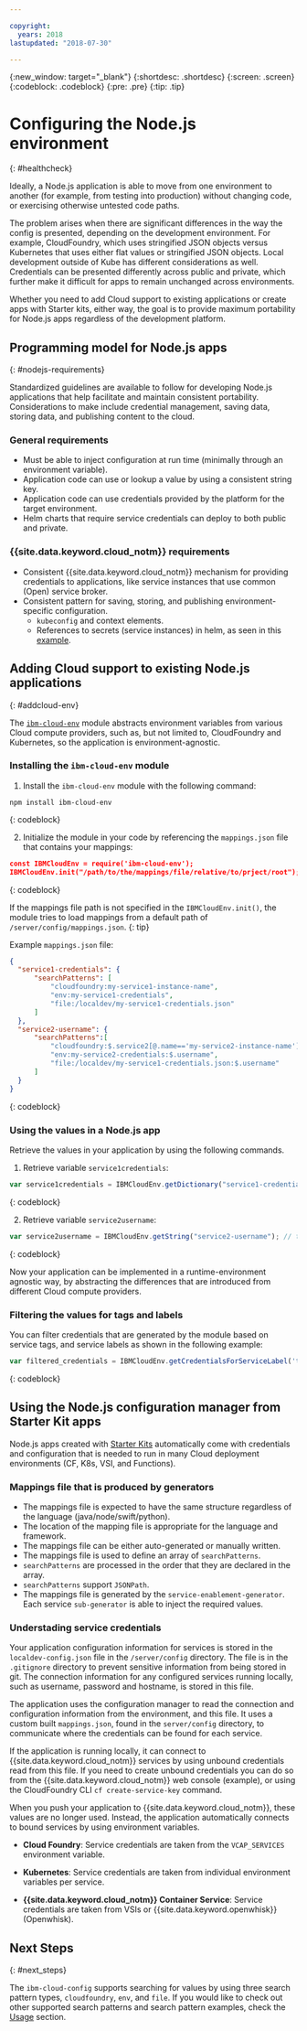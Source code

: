 ```yaml
---

copyright:
  years: 2018
lastupdated: "2018-07-30"

---
```

{:new_window: target="_blank"}
{:shortdesc: .shortdesc}
{:screen: .screen}
{:codeblock: .codeblock}
{:pre: .pre}
{:tip: .tip}

# Configuring the Node.js environment
{: #healthcheck}

Ideally, a Node.js application is able to move from one environment to another (for example, from testing into production) without changing code, or exercising otherwise untested code paths.

The problem arises when there are significant differences in the way the config is presented, depending on the development environment. For example, CloudFoundry, which uses stringified JSON objects versus Kubernetes that uses either flat values or stringified JSON objects. Local development outside of Kube has different considerations as well. Credentials can be presented differently across public and private, which further make it difficult for apps to remain unchanged across environments.

Whether you need to add Cloud support to existing applications or create apps with Starter kits, either way, the goal is to provide maximum portability for Node.js apps regardless of the development platform.

## Programming model for Node.js apps
{: #nodejs-requirements}

Standardized guidelines are available to follow for developing Node.js applications that help facilitate and maintain consistent portability. Considerations to make include credential management, saving data, storing data, and publishing content to the cloud.

### General requirements
* Must be able to inject configuration at run time (minimally through an environment variable).
* Application code can use or lookup a value by using a consistent string key.
* Application code can use credentials provided by the platform for the target environment.
* Helm charts that require service credentials can deploy to both public and private.

### {{site.data.keyword.cloud_notm}} requirements
* Consistent {{site.data.keyword.cloud_notm}} mechanism for providing credentials to applications, like service instances that use common (Open) service broker.
* Consistent pattern for saving, storing, and publishing environment-specific configuration.
  * `kubeconfig` and context elements.
  * References to secrets (service instances) in helm, as seen in this [example](https://github.com/kubernetes/helm/issues/2780).

## Adding Cloud support to existing Node.js applications
{: #addcloud-env}

The [`ibm-cloud-env`](https://github.com/ibm-developer/ibm-cloud-env) module abstracts environment variables from various Cloud compute providers, such as, but not limited to, CloudFoundry and Kubernetes, so the application is environment-agnostic.

### Installing the `ibm-cloud-env` module
1. Install the `ibm-cloud-env` module with the following command:
  ```
  npm install ibm-cloud-env
  ```
  {: codeblock}

2. Initialize the module in your code by referencing the `mappings.json` file that contains your mappings:
  ```json
  const IBMCloudEnv = require('ibm-cloud-env');
  IBMCloudEnv.init("/path/to/the/mappings/file/relative/to/prject/root");
  ```
  {: codeblock}

  If the mappings file path is not specified in the `IBMCloudEnv.init()`, the module tries to load mappings from a default path of `/server/config/mappings.json`.
  {: tip}

  Example `mappings.json` file:
  ```json
  {
    "service1-credentials": {
        "searchPatterns": [
            "cloudfoundry:my-service1-instance-name", 
            "env:my-service1-credentials", 
            "file:/localdev/my-service1-credentials.json" 
        ]
    },
    "service2-username": {
        "searchPatterns":[
            "cloudfoundry:$.service2[@.name=='my-service2-instance-name'].credentials.username",
            "env:my-service2-credentials:$.username",
            "file:/localdev/my-service1-credentials.json:$.username" 
        ]
    }
  }
  ```
  {: codeblock}

### Using the values in a Node.js app
Retrieve the values in your application by using the following commands.

1. Retrieve variable `service1credentials`:
  ```js
  var service1credentials = IBMCloudEnv.getDictionary("service1-credentials"); // this will be a dictionary
  ```
  {: codeblock}

2. Retrieve variable `service2username`:
  ```js
  var service2username = IBMCloudEnv.getString("service2-username"); // this will be a string
  ```
  {: codeblock}

Now your application can be implemented in a runtime-environment agnostic way, by abstracting the differences that are introduced from different Cloud compute providers.

### Filtering the values for tags and labels
You can filter credentials that are generated by the module based on service tags, and service labels as shown in the following example:
```js
var filtered_credentials = IBMCloudEnv.getCredentialsForServiceLabel('tag', 'label', credentials)); // returns a Json with credentials for specified service tag and label
```
{: codeblock}

## Using the Node.js configuration manager from Starter Kit apps

Node.js apps created with [Starter Kits](https://console.bluemix.net/developer/appservice/starter-kits/) automatically come with credentials and configuration that is needed to run in many Cloud deployment environments (CF, K8s, VSI, and Functions).

### Mappings file that is produced by generators

* The mappings file is expected to have the same structure regardless of the language (java/node/swift/python).
* The location of the mapping file is appropriate for the language and framework.
* The mappings file can be either auto-generated or manually written.
* The mappings file is used to define an array of `searchPatterns`.
* `searchPatterns` are processed in the order that they are declared in the array.
* `searchPatterns` support `JSONPath`.
* The mappings file is generated by the `service-enablement-generator`. Each service `sub-generator` is able to inject the required values.

### Understading service credentials

Your application configuration information for services is stored in the `localdev-config.json` file in the `/server/config` directory. The file is in the `.gitignore` directory to prevent sensitive information from being stored in git. The connection information for any configured services running locally, such as username, password and hostname, is stored in this file.

The application uses the configuration manager to read the connection and configuration information from the environment, and this file. It uses a custom built `mappings.json`, found in the `server/config` directory, to communicate where the credentials can be found for each service.

If the application is running locally, it can connect to {{site.data.keyword.cloud_notm}} services by using unbound credentials read from this file. If you need to create unbound credentials you can do so from the {{site.data.keyword.cloud_notm}} web console (example), or using the CloudFoundry CLI `cf create-service-key` command.

When you push your application to {{site.data.keyword.cloud_notm}}, these values are no longer used. Instead, the application automatically connects to bound services by using environment variables. 

* **Cloud Foundry**: Service credentials are taken from the `VCAP_SERVICES` environment variable.

* **Kubernetes**: Service credentials are taken from individual environment variables per service.

* **{{site.data.keyword.cloud_notm}} Container Service**: Service credentials are taken from VSIs or {{site.data.keyword.openwhisk}} (Openwhisk).

## Next Steps
{: #next_steps}

The `ibm-cloud-config` supports searching for values by using three search pattern types, `cloudfoundry`, `env`, and `file`. If you would like to check out other supported search patterns and search pattern examples, check the [Usage](https://github.com/ibm-developer/ibm-cloud-env#usage) section.